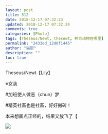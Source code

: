 ```yaml
---
layout: post
title: 512
date: 2018-12-17 07:32:24
updated: 2018-12-17 07:32:24
comments: true
categories: [Photo]
tags: [Theseus/Newt, thesewt, 神奇动物在哪里]
permalink: "2433ed_12d0f1445"
author: "猫厨"
description: ""
toc: true
---
```


<p>Theseus/Newt【Lily】<br /></p> 
<p>※女装</p> 
<p>#加班使人做恶（chun）梦</p> 
<p>#精英社畜也是社畜，好好搬砖！</p> 
<p>本来想画点正经的，结果又放飞了【</p>

![](/img/img_cVZNdzJtQk9JV2NLMmdmUjYwaFBaWXFSbzVIekE3NVE3d1VNbWJudW05ck1hOVd0VVlobzdRPT0.jpg)